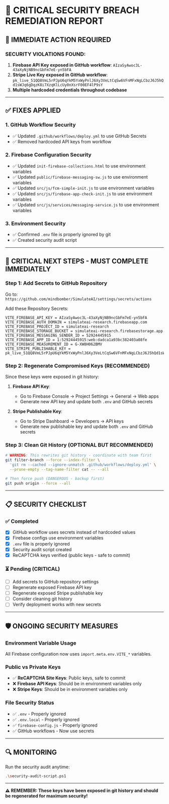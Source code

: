 # 🔐 CRITICAL SECURITY BREACH REMEDIATION REPORT

## 🚨 IMMEDIATE ACTION REQUIRED

### **SECURITY VIOLATIONS FOUND:**

1. **Firebase API Key exposed in GitHub workflow**: `AIzaSyAwoc3L-43aXyNjNB9ncGbFm7eE-yn5bFA`
2. **Stripe Live Key exposed in GitHub workflow**: `pk_live_51QQ8VmL5rPJpU6qYkM5YxWyPnlJ6Xy3VeLtCqSw6VFnMFxNgLCbzJ6J5hQd1sWJq6gDqzK8i7XzqKlLcUy0nXsrF00EF4lP9sY`
3. **Multiple hardcoded credentials throughout codebase**

---

## ✅ FIXES APPLIED

### 1. **GitHub Workflow Security**

- ✅ Updated `.github/workflows/deploy.yml` to use GitHub Secrets
- ✅ Removed hardcoded API keys from workflow

### 2. **Firebase Configuration Security**

- ✅ Updated `init-firebase-collections.html` to use environment variables
- ✅ Updated `public/firebase-messaging-sw.js` to use environment variables
- ✅ Updated `src/js/fcm-simple-init.js` to use environment variables
- ✅ Updated `src/js/firebase-app-check-init.js` to use environment variables
- ✅ Updated `src/js/services/messaging-service.js` to use environment variables

### 3. **Environment Security**

- ✅ Confirmed `.env` file is properly ignored by git
- ✅ Created security audit script

---

## 🚨 CRITICAL NEXT STEPS - MUST COMPLETE IMMEDIATELY

### **Step 1: Add Secrets to GitHub Repository**

Go to: `https://github.com/mindbomber/SimulateAI/settings/secrets/actions`

Add these Repository Secrets:

```
VITE_FIREBASE_API_KEY = AIzaSyAwoc3L-43aXyNjNB9ncGbFm7eE-yn5bFA
VITE_FIREBASE_AUTH_DOMAIN = simulateai-research.firebaseapp.com
VITE_FIREBASE_PROJECT_ID = simulateai-research
VITE_FIREBASE_STORAGE_BUCKET = simulateai-research.firebasestorage.app
VITE_FIREBASE_MESSAGING_SENDER_ID = 52924445915
VITE_FIREBASE_APP_ID = 1:52924445915:web:dadca1a93bc382403a08fe
VITE_FIREBASE_MEASUREMENT_ID = G-XW8H062BMV
VITE_STRIPE_PUBLISHABLE_KEY = pk_live_51QQ8VmL5rPJpU6qYkM5YxWyPnlJ6Xy3VeLtCqSw6VFnMFxNgLCbzJ6J5hQd1sWJq6gDqzK8i7XzqKlLcUy0nXsrF00EF4lP9sY
```

### **Step 2: Regenerate Compromised Keys (RECOMMENDED)**

Since these keys were exposed in git history:

1. **Firebase API Key**:
   - Go to Firebase Console → Project Settings → General → Web apps
   - Generate new API key and update both `.env` and GitHub secrets

2. **Stripe Publishable Key**:
   - Go to Stripe Dashboard → Developers → API keys
   - Generate new publishable key and update both `.env` and GitHub secrets

### **Step 3: Clean Git History (OPTIONAL BUT RECOMMENDED)**

```bash
# WARNING: This rewrites git history - coordinate with team first
git filter-branch --force --index-filter \
  'git rm --cached --ignore-unmatch .github/workflows/deploy.yml' \
  --prune-empty --tag-name-filter cat -- --all

# Then force push (DANGEROUS - backup first)
git push origin --force --all
```

---

## 📋 SECURITY CHECKLIST

### ✅ **Completed**

- [x] GitHub workflow uses secrets instead of hardcoded values
- [x] Firebase configs use environment variables
- [x] `.env` file is properly ignored
- [x] Security audit script created
- [x] ReCAPTCHA keys verified (public keys - safe to commit)

### ⏳ **Pending (CRITICAL)**

- [ ] Add secrets to GitHub repository settings
- [ ] Regenerate exposed Firebase API key
- [ ] Regenerate exposed Stripe publishable key
- [ ] Consider cleaning git history
- [ ] Verify deployment works with new secrets

---

## 🛡️ ONGOING SECURITY MEASURES

### **Environment Variable Usage**

All Firebase configuration now uses `import.meta.env.VITE_*` variables.

### **Public vs Private Keys**

- ✅ **ReCAPTCHA Site Keys**: Public keys, safe to commit
- ❌ **Firebase API Keys**: Should be in environment variables only
- ❌ **Stripe Keys**: Should be in environment variables only

### **File Security Status**

- ✅ `.env` - Properly ignored
- ✅ `.env.local` - Properly ignored
- ✅ `firebase-config.js` - Properly ignored
- ✅ GitHub workflows - Now use secrets

---

## 🔍 MONITORING

Run the security audit anytime:

```bash
.\security-audit-script.ps1
```

---

**⚠️ REMEMBER: These keys have been exposed in git history and should be regenerated for maximum security!**
